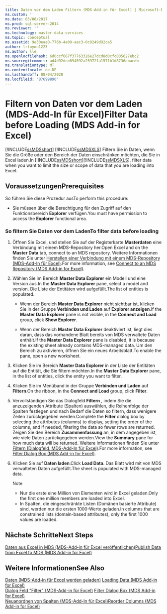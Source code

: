 ```yaml
---
title: Daten vor dem Laden Filtern (MDS-Add-in für Excel) | Microsoft-Dokumentation
ms.custom: ''
ms.date: 03/06/2017
ms.prod: sql-server-2014
ms.reviewer: ''
ms.technology: master-data-services
ms.topic: conceptual
ms.assetid: 9e30eae0-776b-4a09-aac3-0c0249d92ca5
author: lrtoyou1223
ms.author: lle
ms.openlocfilehash: 6d0ccf667f37763326e27dcd8d0cfc005627ebc2
ms.sourcegitcommit: ad4d92dce894592a259721a1571b1d8736abacdb
ms.translationtype: MT
ms.contentlocale: de-DE
ms.lasthandoff: 08/04/2020
ms.locfileid: "87699890"
---
```

# <a name="filter-data-before-loading-mds-add-in-for-excel"></a><span data-ttu-id="28ee6-102">Filtern von Daten vor dem Laden (MDS-Add-In für Excel)</span><span class="sxs-lookup"><span data-stu-id="28ee6-102">Filter Data before Loading (MDS Add-in for Excel)</span></span>
  <span data-ttu-id="28ee6-103">[!INCLUDE[ssMDSshort](../../includes/ssmdsshort-md.md)] [!INCLUDE[ssMDSXLS](../../includes/ssmdsxls-md.md)] Filtern Sie in Daten, wenn Sie die Größe oder den Bereich der Daten einschränken möchten, die Sie in Excel laden.</span><span class="sxs-lookup"><span data-stu-id="28ee6-103">In [!INCLUDE[ssMDSshort](../../includes/ssmdsshort-md.md)][!INCLUDE[ssMDSXLS](../../includes/ssmdsxls-md.md)], filter data when you want to limit the size or scope of data that you are loading into Excel.</span></span>  
  
## <a name="prerequisites"></a><span data-ttu-id="28ee6-104">Voraussetzungen</span><span class="sxs-lookup"><span data-stu-id="28ee6-104">Prerequisites</span></span>  
 <span data-ttu-id="28ee6-105">So führen Sie diese Prozedur aus</span><span class="sxs-lookup"><span data-stu-id="28ee6-105">To perform this procedure:</span></span>  
  
-   <span data-ttu-id="28ee6-106">Sie müssen über die Berechtigung für den Zugriff auf den Funktionsbereich **Explorer** verfügen.</span><span class="sxs-lookup"><span data-stu-id="28ee6-106">You must have permission to access the **Explorer** functional area.</span></span>  
  
### <a name="to-filter-data-before-loading"></a><span data-ttu-id="28ee6-107">So filtern Sie Daten vor dem Laden</span><span class="sxs-lookup"><span data-stu-id="28ee6-107">To filter data before loading</span></span>  
  
1.  <span data-ttu-id="28ee6-108">Öffnen Sie Excel, und stellen Sie auf der Registerkarte **Masterdaten** eine Verbindung mit einem MDS-Repository her.</span><span class="sxs-lookup"><span data-stu-id="28ee6-108">Open Excel and on the **Master Data** tab, connect to an MDS repository.</span></span> <span data-ttu-id="28ee6-109">Weitere Informationen finden Sie unter [Herstellen einer Verbindung mit einem MDS-Repository &#40;MDS-Add-In für Excel&#41;](connect-to-an-mds-repository-mds-add-in-for-excel.md).</span><span class="sxs-lookup"><span data-stu-id="28ee6-109">For more information, see [Connect to an MDS Repository &#40;MDS Add-in for Excel&#41;](connect-to-an-mds-repository-mds-add-in-for-excel.md).</span></span>  
  
2.  <span data-ttu-id="28ee6-110">Wählen Sie im Bereich **Master Data Explorer** ein Modell und eine Version aus.</span><span class="sxs-lookup"><span data-stu-id="28ee6-110">In the **Master Data Explorer** pane, select a model and version.</span></span> <span data-ttu-id="28ee6-111">Die Liste der Entitäten wird aufgefüllt.</span><span class="sxs-lookup"><span data-stu-id="28ee6-111">The list of entities is populated.</span></span>  
  
    -   <span data-ttu-id="28ee6-112">Wenn der Bereich **Master Data Explorer** nicht sichtbar ist, klicken Sie in der Gruppe **Verbinden und Laden** auf **Explorer anzeigen**.</span><span class="sxs-lookup"><span data-stu-id="28ee6-112">If the **Master Data Explorer** pane is not visible, in the **Connect and Load** group, click **Show Explorer**.</span></span>  
  
    -   <span data-ttu-id="28ee6-113">Wenn der Bereich **Master Data Explorer** deaktiviert ist, liegt dies daran, dass das vorhandene Blatt bereits von MDS verwaltete Daten enthält.</span><span class="sxs-lookup"><span data-stu-id="28ee6-113">If the **Master Data Explorer** pane is disabled, it is because the existing sheet already contains MDS-managed data.</span></span> <span data-ttu-id="28ee6-114">Um den Bereich zu aktivieren, öffnen Sie ein neues Arbeitsblatt.</span><span class="sxs-lookup"><span data-stu-id="28ee6-114">To enable the pane, open a new worksheet.</span></span>  
  
3.  <span data-ttu-id="28ee6-115">Klicken Sie im Bereich **Master Data Explorer** in der Liste der Entitäten auf die Entität, die Sie filtern möchten.</span><span class="sxs-lookup"><span data-stu-id="28ee6-115">In the **Master Data Explorer** pane, in the list of entities, click the entity you want to filter.</span></span>  
  
4.  <span data-ttu-id="28ee6-116">Klicken Sie im Menüband in der Gruppe **Verbinden und Laden** auf **Filtern**.</span><span class="sxs-lookup"><span data-stu-id="28ee6-116">On the ribbon, in the **Connect and Load** group, click **Filter**.</span></span>  
  
5.  <span data-ttu-id="28ee6-117">Vervollständigen Sie das Dialogfeld **Filtern** , indem Sie die anzuzeigenden Attribute (Spalten) auswählen, die Reihenfolge der Spalten festlegen und nach Bedarf die Daten so filtern, dass wenigere Zeilen zurückgegeben werden.</span><span class="sxs-lookup"><span data-stu-id="28ee6-117">Complete the **Filter** dialog box by selecting the attributes (columns) to display, setting the order of the columns, and if needed, filtering the data so fewer rows are returned.</span></span> <span data-ttu-id="28ee6-118">Zeigen Sie den Bereich **Zusammenfassung** an, in dem angegeben ist, wie viele Daten zurückgegeben werden.</span><span class="sxs-lookup"><span data-stu-id="28ee6-118">View the **Summary** pane for how much data will be returned.</span></span> <span data-ttu-id="28ee6-119">Weitere Informationen finden Sie unter [Filtern &#40;Dialogfeld, MDS-Add-In für Excel&#41;](filter-dialog-box-mds-add-in-for-excel.md).</span><span class="sxs-lookup"><span data-stu-id="28ee6-119">For more information, see [Filter Dialog Box &#40;MDS Add-in for Excel&#41;](filter-dialog-box-mds-add-in-for-excel.md).</span></span>  
  
6.  <span data-ttu-id="28ee6-120">Klicken Sie auf **Daten laden**.</span><span class="sxs-lookup"><span data-stu-id="28ee6-120">Click **Load Data**.</span></span> <span data-ttu-id="28ee6-121">Das Blatt wird mit von MDS verwalteten Daten aufgefüllt.</span><span class="sxs-lookup"><span data-stu-id="28ee6-121">The sheet is populated with MDS-managed data.</span></span>  
  
    > [!NOTE]  
    >  -   <span data-ttu-id="28ee6-122">Nur die erste eine Million von Elementen wird in Excel geladen.</span><span class="sxs-lookup"><span data-stu-id="28ee6-122">Only the first one million members are loaded into Excel.</span></span>  
    > -   <span data-ttu-id="28ee6-123">In Spalten, die eingeschränkte Listen (Domänen basierte Attribute) sind, werden nur die ersten 1000-Werte geladen.</span><span class="sxs-lookup"><span data-stu-id="28ee6-123">In columns that are constrained lists (domain-based attributes), only the first 1000 values are loaded.</span></span>  
  
## <a name="next-steps"></a><span data-ttu-id="28ee6-124">Nächste Schritte</span><span class="sxs-lookup"><span data-stu-id="28ee6-124">Next Steps</span></span>  
 [<span data-ttu-id="28ee6-125">Daten aus Excel in MDS &#40;MDS-Add-in für Excel veröffentlichen&#41;</span><span class="sxs-lookup"><span data-stu-id="28ee6-125">Publish Data from Excel to MDS &#40;MDS Add-in for Excel&#41;</span></span>](import-data-from-excel-to-master-data-services-mds-add-in-for-excel.md)  
  
## <a name="see-also"></a><span data-ttu-id="28ee6-126">Weitere Informationen</span><span class="sxs-lookup"><span data-stu-id="28ee6-126">See Also</span></span>  
 <span data-ttu-id="28ee6-127">[Daten &#40;MDS-Add-in für Excel werden geladen&#41;](overview-exporting-data-to-excel-mds-add-in-for-excel.md) </span><span class="sxs-lookup"><span data-stu-id="28ee6-127">[Loading Data &#40;MDS Add-in for Excel&#41;](overview-exporting-data-to-excel-mds-add-in-for-excel.md) </span></span>  
 <span data-ttu-id="28ee6-128">[Dialog Feld "Filter" &#40;MDS-Add-in für Excel&#41;](filter-dialog-box-mds-add-in-for-excel.md) </span><span class="sxs-lookup"><span data-stu-id="28ee6-128">[Filter Dialog Box &#40;MDS Add-in for Excel&#41;](filter-dialog-box-mds-add-in-for-excel.md) </span></span>  
 [<span data-ttu-id="28ee6-129">Neuanordnen von Spalten &#40;MDS-Add-In für Excel&#41;</span><span class="sxs-lookup"><span data-stu-id="28ee6-129">Reorder Columns &#40;MDS Add-in for Excel&#41;</span></span>](reorder-columns-mds-add-in-for-excel.md)  
  
  
